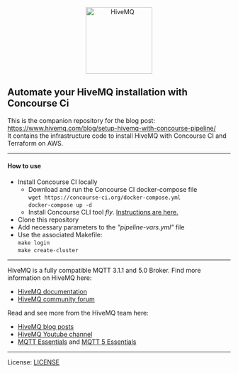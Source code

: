 <p align="center">
  <img src="https://www.hivemq.com/img/svg/hivemq-logo-vert.svg" width="150" alt="HiveMQ">
</p>

## Automate your HiveMQ installation with Concourse Ci
 
This is the companion repository for the blog post:  
https://www.hivemq.com/blog/setup-hivemq-with-concourse-pipeline/  
 It contains the infrastructure code to install HiveMQ with Concourse CI and Terraform on AWS.  

---

#### How to use

- Install Concourse CI locally
  - Download and run the Concourse CI docker-compose file  
  `wget https://concourse-ci.org/docker-compose.yml`  
  `docker-compose up -d`
  - Install Concourse CLI tool _fly_. [Instructions are here.](https://concourse-ci.org/fly.html)
- Clone this repository
- Add necessary parameters to the _"pipeline-vars.yml"_ file
- Use the associated Makefile:  
  `make login`  
  `make create-cluster`
  
---  

HiveMQ is a fully compatible MQTT 3.1.1 and 5.0 Broker. Find more information on HiveMQ here:
- [HiveMQ documentation](https://www.hivemq.com/docs/hivemq/)
- [HiveMQ community forum](https://community.hivemq.com/)


Read and see more from the HiveMQ team here:
- [HiveMQ blog posts](https://www.hivemq.com/blog/)
- [HiveMQ Youtube channel](https://www.youtube.com/channel/UCiquDynjDdcSDuhdoE4vy1w)
- [MQTT Essentials](https://www.hivemq.com/mqtt-essentials/) and  [MQTT 5 Essentials](https://www.hivemq.com/mqtt-5/) 
---


License: [LICENSE](LICENSE) 
